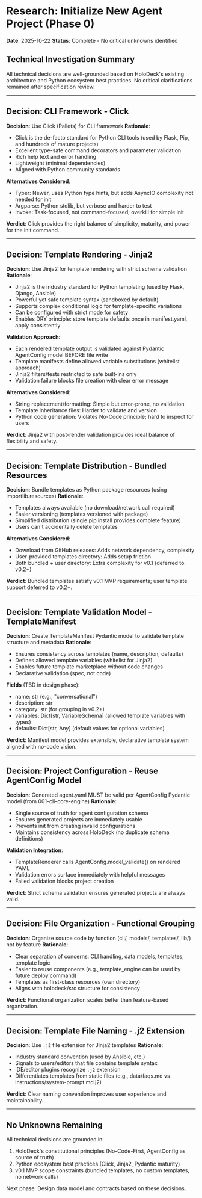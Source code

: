 # Research: Initialize New Agent Project (Phase 0)

**Date**: 2025-10-22
**Status**: Complete - No critical unknowns identified

## Technical Investigation Summary

All technical decisions are well-grounded based on HoloDeck's existing architecture and Python ecosystem best practices. No critical clarifications remained after specification review.

---

## Decision: CLI Framework - Click

**Decision**: Use Click (Pallets) for CLI framework
**Rationale**:
- Click is the de-facto standard for Python CLI tools (used by Flask, Pip, and hundreds of mature projects)
- Excellent type-safe command decorators and parameter validation
- Rich help text and error handling
- Lightweight (minimal dependencies)
- Aligned with Python community standards

**Alternatives Considered**:
- Typer: Newer, uses Python type hints, but adds AsyncIO complexity not needed for init
- Argparse: Python stdlib, but verbose and harder to test
- Invoke: Task-focused, not command-focused; overkill for simple init

**Verdict**: Click provides the right balance of simplicity, maturity, and power for the init command.

---

## Decision: Template Rendering - Jinja2

**Decision**: Use Jinja2 for template rendering with strict schema validation
**Rationale**:
- Jinja2 is the industry standard for Python templating (used by Flask, Django, Ansible)
- Powerful yet safe template syntax (sandboxed by default)
- Supports complex conditional logic for template-specific variations
- Can be configured with strict mode for safety
- Enables DRY principle: store template defaults once in manifest.yaml, apply consistently

**Validation Approach**:
- Each rendered template output is validated against Pydantic AgentConfig model BEFORE file write
- Template manifests define allowed variable substitutions (whitelist approach)
- Jinja2 filters/tests restricted to safe built-ins only
- Validation failure blocks file creation with clear error message

**Alternatives Considered**:
- String replacement/formatting: Simple but error-prone, no validation
- Template inheritance files: Harder to validate and version
- Python code generation: Violates No-Code principle; hard to inspect for users

**Verdict**: Jinja2 with post-render validation provides ideal balance of flexibility and safety.

---

## Decision: Template Distribution - Bundled Resources

**Decision**: Bundle templates as Python package resources (using importlib.resources)
**Rationale**:
- Templates always available (no download/network call required)
- Easier versioning (templates versioned with package)
- Simplified distribution (single pip install provides complete feature)
- Users can't accidentally delete templates

**Alternatives Considered**:
- Download from GitHub releases: Adds network dependency, complexity
- User-provided templates directory: Adds setup friction
- Both bundled + user directory: Extra complexity for v0.1 (deferred to v0.2+)

**Verdict**: Bundled templates satisfy v0.1 MVP requirements; user template support deferred to v0.2+.

---

## Decision: Template Validation Model - TemplateManifest

**Decision**: Create TemplateManifest Pydantic model to validate template structure and metadata
**Rationale**:
- Ensures consistency across templates (name, description, defaults)
- Defines allowed template variables (whitelist for Jinja2)
- Enables future template marketplace without code changes
- Declarative validation (spec, not code)

**Fields** (TBD in design phase):
- name: str (e.g., "conversational")
- description: str
- category: str (for grouping in v0.2+)
- variables: Dict[str, VariableSchema] (allowed template variables with types)
- defaults: Dict[str, Any] (default values for optional variables)

**Verdict**: Manifest model provides extensible, declarative template system aligned with no-code vision.

---

## Decision: Project Configuration - Reuse AgentConfig Model

**Decision**: Generated agent.yaml MUST be valid per AgentConfig Pydantic model (from 001-cli-core-engine)
**Rationale**:
- Single source of truth for agent configuration schema
- Ensures generated projects are immediately usable
- Prevents init from creating invalid configurations
- Maintains consistency across HoloDeck (no duplicate schema definitions)

**Validation Integration**:
- TemplateRenderer calls AgentConfig.model_validate() on rendered YAML
- Validation errors surface immediately with helpful messages
- Failed validation blocks project creation

**Verdict**: Strict schema validation ensures generated projects are always valid.

---

## Decision: File Organization - Functional Grouping

**Decision**: Organize source code by function (cli/, models/, templates/, lib/) not by feature
**Rationale**:
- Clear separation of concerns: CLI handling, data models, templates, template logic
- Easier to reuse components (e.g., template_engine can be used by future deploy command)
- Templates as first-class resources (own directory)
- Aligns with holodeck/src structure for consistency

**Verdict**: Functional organization scales better than feature-based organization.

---

## Decision: Template File Naming - .j2 Extension

**Decision**: Use `.j2` file extension for Jinja2 templates
**Rationale**:
- Industry standard convention (used by Ansible, etc.)
- Signals to users/editors that file contains template syntax
- IDE/editor plugins recognize `.j2` extension
- Differentiates templates from static files (e.g., data/faqs.md vs instructions/system-prompt.md.j2)

**Verdict**: Clear naming convention improves user experience and maintainability.

---

## No Unknowns Remaining

All technical decisions are grounded in:
1. HoloDeck's constitutional principles (No-Code-First, AgentConfig as source of truth)
2. Python ecosystem best practices (Click, Jinja2, Pydantic maturity)
3. v0.1 MVP scope constraints (bundled templates, no custom templates, no network calls)

Next phase: Design data model and contracts based on these decisions.
